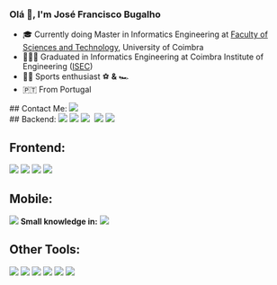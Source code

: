 ### Olá 👋, I'm José Francisco Bugalho 

<!--
**FranciscoBugalho/FranciscoBugalho** is a ✨ _special_ ✨ repository because its `README.md` (this file) appears on your GitHub profile.
-->

- 🎓 Currently doing Master in Informatics Engineering at [Faculty of Sciences and Technology](https://www.uc.pt/en/fctuc), University of Coimbra
- 👨🏽‍🎓 Graduated in Informatics Engineering at Coimbra Institute of Engineering ([ISEC](https://www.isec.pt/EN/))
- 🚴‍♂️ Sports enthusiast ⚽ **&** 🏎️
- :portugal: From Portugal 

<div>
  ## Contact Me: <a href="https://www.linkedin.com/in/jos%C3%A9-francisco-bugalho-14137319a/" target="_blank"><img src="https://img.shields.io/badge/-LinkedIn-%230077B5?style=for-the-badge&logo=linkedin&logoColor=white" target="_blank"></a>
</div>

<div>
  ## Backend:
  <img src="https://img.shields.io/badge/Java-ED8B00?style=for-the-badge&logo=java&logoColor=white"> <img src="https://img.shields.io/badge/C-00599C?style=for-the-badge&logo=c&logoColor=white"> <img src="https://img.shields.io/badge/C%2B%2B-00599C?style=for-the-badge&logo=c%2B%2B&logoColor=white"> <img sec="https://img.shields.io/badge/Python-14354C?style=for-the-badge&logo=python&logoColor=white"> <img src="https://img.shields.io/badge/PHP-777BB4?style=for-the-badge&logo=php&logoColor=white"> <img src="https://img.shields.io/badge/Django-092E20?style=for-the-badge&logo=django&logoColor=white">
  
  ## Frontend:
  <img src="https://img.shields.io/badge/React-20232A?style=for-the-badge&logo=react&logoColor=61DAFB"> <img src="https://img.shields.io/badge/JavaScript-F7DF1E?style=for-the-badge&logo=javascript&logoColor=black"> <img src="https://img.shields.io/badge/HTML5-E34F26?style=for-the-badge&logo=html5&logoColor=white"> <img src="https://img.shields.io/badge/CSS3-1572B6?style=for-the-badge&logo=css3&logoColor=white"> 
  
  ## Mobile:
  <img src="https://img.shields.io/badge/Kotlin-0095D5?&style=for-the-badge&logo=kotlin&logoColor=white"> **Small knowledge in:** <img src="https://img.shields.io/badge/Flutter-02569B?style=for-the-badge&logo=flutter&logoColor=white">
  
  ## Other Tools:
  <img src="https://img.shields.io/badge/MySQL-00000F?style=for-the-badge&logo=mysql&logoColor=white"> <img src="https://img.shields.io/badge/PostgreSQL-316192?style=for-the-badge&logo=postgresql&logoColor=white"> <img src="https://img.shields.io/badge/MongoDB-4EA94B?style=for-the-badge&logo=mongodb&logoColor=white"> <img src="https://img.shields.io/badge/Amazon_AWS-232F3E?style=for-the-badge&logo=amazon-aws&logoColor=white"> <img src="https://img.shields.io/badge/Unity-100000?style=for-the-badge&logo=unity&logoColor=white"> <img src="https://img.shields.io/badge/Lua-2C2D72?style=for-the-badge&logo=lua&logoColor=white">
</div>
